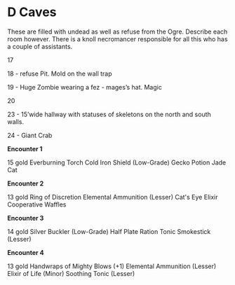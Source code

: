 # D Caves


These are filled with undead as well as refuse from the Ogre. Describe each room however. There is a knoll necromancer responsible for all this who has a couple of assistants.

17


18 - refuse Pit. Mold on the wall trap


19 - Huge Zombie wearing a fez - mages’s hat. Magic

20


23 - 15’wide hallway with statuses of skeletons on the north and south walls.

24 - Giant Crab


**Encounter 1**

15 gold
Everburning Torch
Cold Iron Shield (Low-Grade)
Gecko Potion
Jade Cat

**Encounter 2**

13 gold
Ring of Discretion
Elemental Ammunition (Lesser)
Cat's Eye Elixir
Cooperative Waffles

**Encounter 3**

14 gold
Silver Buckler (Low-Grade)
Half Plate
Ration Tonic
Smokestick (Lesser)

**Encounter 4**

13 gold
Handwraps of Mighty Blows (+1)
Elemental Ammunition (Lesser)
Elixir of Life (Minor)
Soothing Tonic (Lesser)

